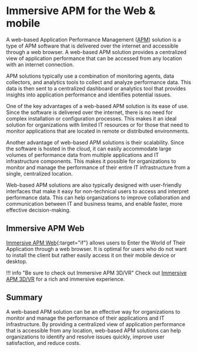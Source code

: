 # Immersive APM for the Web & mobile


A web-based Application Performance Management ([APM](index.md)) solution is a type of APM software that is delivered over the internet and accessible through a web browser. A web-based APM solution provides a centralized view of application performance that can be accessed from any location with an internet connection.

APM solutions typically use a combination of monitoring agents, data collectors, and analytics tools to collect and analyze performance data. This data is then sent to a centralized dashboard or analytics tool that provides insights into application performance and identifies potential issues.

<!-- ![3D/VR Introduction](img/webclientintro.png) -->

One of the key advantages of a web-based APM solution is its ease of use. Since the software is delivered over the internet, there is no need for complex installation or configuration processes. This makes it an ideal solution for organizations with limited IT resources or for those that need to monitor applications that are located in remote or distributed environments.

Another advantage of web-based APM solutions is their scalability. Since the software is hosted in the cloud, it can easily accommodate large volumes of performance data from multiple applications and IT infrastructure components. This makes it possible for organizations to monitor and manage the performance of their entire IT infrastructure from a single, centralized location.

Web-based APM solutions are also typically designed with user-friendly interfaces that make it easy for non-technical users to access and interpret performance data. This can help organizations to improve collaboration and communication between IT and business teams, and enable faster, more effective decision-making.

## Immersive APM Web
[Immersive APM Web](https://immersivefusion.com/web){:target="if"} allows users to Enter the World of Their Application through a web browser. It is optimal for users who do not want to install the client but rather easily access it on their mobile device or desktop.

!!! info "Be sure to check out Immersive APM 3D/VR"
    Check out [Immersive APM 3D/VR](../3D-&-VR/index.md) for a rich and immersive experience.

## Summary

A web-based APM solution can be an effective way for organizations to monitor and manage the performance of their applications and IT infrastructure. By providing a centralized view of application performance that is accessible from any location, web-based APM solutions can help organizations to identify and resolve issues quickly, improve user satisfaction, and reduce costs.